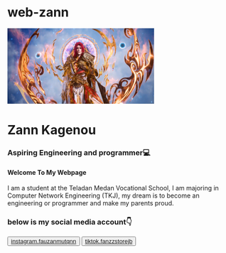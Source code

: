 # web-zann
 <html>
  <head>
  <title>first my webpage</title>
  <link rel="stylesheet" href="style.css">
  </head>
  <body>       
   <img src="WANGLIN.png" alt="Wang Lin"
width="330"
height="170">
     <h1>Zann Kagenou</h1>
      <h3>Aspiring Engineering and programmer💻</h3>
       <p><h4>Welcome To My Webpage</h4></p>
       <p>I am a student at the Teladan Medan Vocational School, I am   majoring in Computer Network Engineering (TKJ), my dream is to become an engineering or programmer and make my parents proud.</p>
      <h3>below is my social media account👇</h3> 
       <button><a href="https://www.instagram.com/fauzanmutqnn?igsh=MWFpb2JzOGh6cGdvcQ==" class="instagram" target="_blank">instagram.fauzanmutqnn</a></button>
       <button><a href="https://www.tiktok.com/@fanzzstorejb?_t=ZS-8ytMj6OIl3i&_r=1" class="tiktok" target="_blank">tiktok.fanzzstorejb</a></button>
  </body>
 </html>
